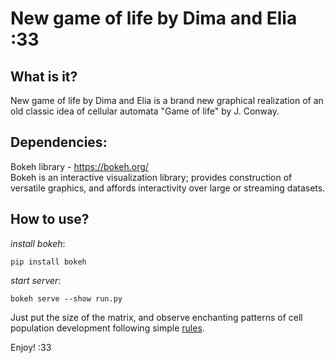 # New game of life by Dima and Elia :33
## What is it?

New game of life by Dima and Elia is a brand new graphical realization of an old classic idea of cellular automata "Game of life" by J. Conway. 

## Dependencies:

Bokeh library - https://bokeh.org/  
Bokeh is an interactive visualization library; provides construction of versatile graphics, and affords interactivity over large or streaming datasets.

## How to use?

*install bokeh*: 
```
pip install bokeh
```
*start server*: 
``` 
bokeh serve --show run.py
```

Just put the size of the matrix, and observe enchanting patterns of cell population development following simple [rules](https://en.wikipedia.org/wiki/Conway%27s_Game_of_Life).

Enjoy! :33